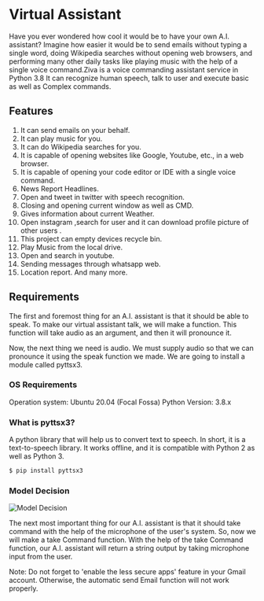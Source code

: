 # Virtual Assistant
Have you ever wondered how cool it would be to have your own A.I. assistant? Imagine how easier it would be to send emails without typing a single word, doing Wikipedia searches without opening web browsers, and performing many other daily tasks like playing music with the help of a single voice command.Ziva is a voice commanding assistant service in Python 3.8 It can recognize human speech, talk to user and execute basic as well as Complex commands.

## Features
1. It can send emails on your behalf.
2. It can play music for you.
3. It can do Wikipedia searches for you.
4. It is capable of opening websites like Google, Youtube, etc., in a web browser.
5. It is capable of opening your code editor or IDE with a single voice command.
6. News Report Headlines.
7. Open and tweet in twitter with speech recognition.
8. Closing and opening current window as well as CMD.
9. Gives information about current Weather.
10. Open instagram ,search for user and it can download  profile picture of other users .
11. This project can empty devices recycle bin.
12. Play Music from the local drive.
13. Open and search in youtube.
14. Sending messages through whatsapp web.
15. Location report.
And many more.

## Requirements
The first and foremost thing for an A.I. assistant is that it should be able to speak. To make our virtual assistant talk, we will make a function. This function will take audio as an argument, and then it will pronounce it.

Now, the next thing we need is audio. We must supply audio so that we can pronounce it using the speak function we made. We are going to install a module called pyttsx3.

### OS Requirements
Operation system: Ubuntu 20.04 (Focal Fossa)
Python Version: 3.8.x

### What is pyttsx3?
A python library that will help us to convert text to speech. In short, it is a text-to-speech library.
It works offline, and it is compatible with Python 2 as well as Python 3.
```python
$ pip install pyttsx3
```
### Model Decision
![Model Decision](https://user-images.githubusercontent.com/60734815/178567652-10b0bca4-4a6d-4fb4-b7b2-088f099d41f1.jpeg)



The next most important thing for our A.I. assistant is that it should take command with the help of the microphone of the user's system. So, now we will make a take Command function.  With the help of the take Command function, our A.I. assistant will return a string output by taking microphone input from the user.

Note: Do not forget to 'enable the less secure apps' feature in your Gmail account. Otherwise, the automatic send Email function will not work properly.

